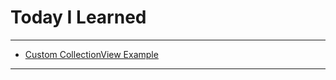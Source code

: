# Today I Learned

---

- [Custom CollectionView Example](https://github.com/VincentGeranium/Swift-Study/tree/master/2020-01-09-CvCellExample)

---

